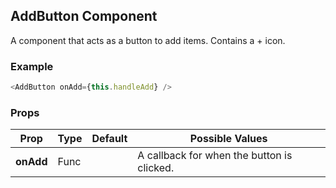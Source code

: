 ## AddButton Component
A component that acts as a button to add items.  Contains a + icon.

### Example

```js
<AddButton onAdd={this.handleAdd} />
```

### Props

| Prop          | Type     | Default     | Possible Values
| ------------- | -------- | ----------- | ---------------------------------------------
| **onAdd**    | Func   |             | A callback for when the button is clicked.
